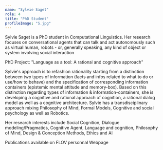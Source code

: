 ```yaml
---
name: "Sylvie Saget"
role: 4 
title: "PhD Student"
profileImage: "S.jpg"
---
```

Sylvie Saget is a PhD student in Computational Linguistics. Her research focuses on conversational agents that can talk and act autonomously such as virtual human, robots - or, generally speaking, any kind of object or system involving social interaction

PhD Project: "Language as a tool: A rational and cognitive approach"

Sylvie's approach is to refashion rationality starting from a distinction between two types of information (facts and infos related to what to do or use/how to behave) and the specification of corresponding information containers (epistemic mental attitude and memory-box). Based on this distinction regarding types of information & information-containers, she is developing a cognitive and rational approach of cognition, a rational dialog model as well as a cognitive architecture. Sylvie has a transdisciplinary approach mixing Philosophy of Mind, Formal Models, Cognitive and social psychology as well as Robotics.

Her research interests include Social Cognition, Dialogue modeling/Pragmatics, Cognitive Agent, Language and cognition, Philosophy of Mind, Design & Conception Methods, Ethics and AI

Publications available on FLOV personnal Webpage
